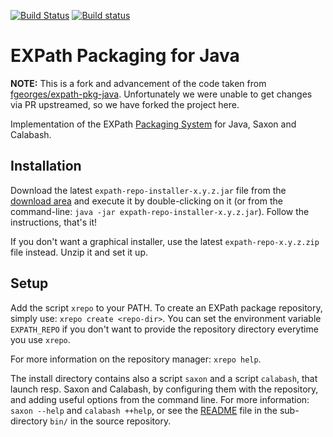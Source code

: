 [![Build Status](https://travis-ci.com/eXist-db/expath-pkg-java.png?branch=develop)](https://travis-ci.com/eXist-db/expath-pkg-java)
[![Build status](https://ci.appveyor.com/api/projects/status/jb816i3e4fh8wob3/branch/develop?svg=true)](https://ci.appveyor.com/project/AdamRetter/expath-pkg-java/branch/develop)

# EXPath Packaging for Java

**NOTE:** This is a fork and advancement of the code taken from [fgeorges/expath-pkg-java](https://github.com/fgeorges/expath-pkg-java). Unfortunately we were unable to get changes via PR upstreamed, so we have forked the project here.

Implementation of the EXPath [Packaging System](http://expath.org/modules/pkg/)
for Java, Saxon and Calabash.


## Installation

Download the latest `expath-repo-installer-x.y.z.jar` file from the
[download area](http://expath.org/files) and execute it by
double-clicking on it (or from the command-line: `java -jar
expath-repo-installer-x.y.z.jar`).  Follow the instructions, that's
it!

If you don't want a graphical installer, use the latest
`expath-repo-x.y.z.zip` file instead.  Unzip it and set it up.


## Setup

Add the script `xrepo` to your PATH.  To create an EXPath package
repository, simply use: `xrepo create <repo-dir>`.  You can set the
environment variable `EXPATH_REPO` if you don't want to provide the
repository directory everytime you use `xrepo`.

For more information on the repository manager: `xrepo help`.

The install directory contains also a script `saxon` and a script
`calabash`, that launch resp. Saxon and Calabash, by configuring them
with the repository, and adding useful options from the command line.
For more information: `saxon --help` and `calabash ++help`, or see the
[README](https://github.com/fgeorges/expath-pkg-java/tree/master/bin)
file in the sub-directory `bin/` in the source repository.
